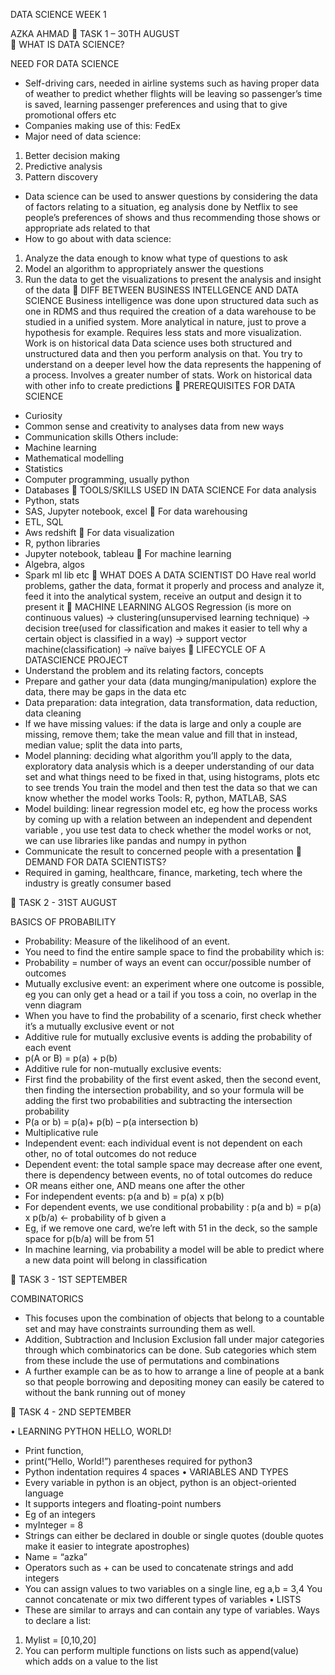 DATA SCIENCE WEEK 1

AZKA AHMAD
	TASK 1 – 30TH AUGUST  
	WHAT IS DATA SCIENCE?

NEED FOR DATA SCIENCE
-	Self-driving cars, needed in airline systems such as having proper data of weather to predict whether flights will be leaving so passenger’s time is saved, learning passenger preferences and using that to give promotional offers etc
-	Companies making use of this: FedEx
-	Major need of data science:
1.	Better decision making
2.	Predictive analysis
3.	Pattern discovery
-	Data science can be used to answer questions by considering the data of factors relating to a situation, eg analysis done by Netflix to see people’s preferences of shows and thus recommending those shows or appropriate ads related to that 
-	How to go about with data science: 
1.	Analyze the data enough to know what type of questions to ask
2.	Model an algorithm to appropriately answer the questions
3.	Run the data to get the visualizations to present the analysis and insight of the data
	DIFF BETWEEN BUSINESS INTELLGENCE AND DATA SCIENCE
Business intelligence was done upon structured data such as one in RDMS and thus required the creation of a data warehouse to be studied in a unified system. More analytical in nature, just to prove a hypothesis for example. Requires less stats and more visualization. Work is on historical data
Data science uses both structured and unstructured data and then you perform analysis on that. You try to understand on a deeper level how the data represents the happening of a process. Involves a greater number of stats. Work on historical data with other info to create predictions 
	PREREQUISITES FOR DATA SCIENCE
-	Curiosity
-	Common sense and creativity to analyses data from new ways 
-	Communication skills 
Others include:
-	Machine learning 
-	Mathematical modelling 
-	Statistics 
-	Computer programming, usually python
-	Databases 
	TOOLS/SKILLS USED IN DATA SCIENCE 
For data analysis
-	Python, stats 
-	SAS, Jupyter notebook, excel 
	For data warehousing 
-	ETL, SQL
-	Aws redshift
	For data visualization
-	R, python libraries 
-	Jupyter notebook, tableau 
	For machine learning 
-	Algebra, algos
-	Spark ml lib etc
	WHAT DOES A DATA SCIENTIST DO 
Have real world problems, gather the data, format it properly and process and analyze it, feed it into the analytical system, receive an output and design it to present it 
	MACHINE LEARNING ALGOS
Regression (is more on continuous values) -> clustering(unsupervised learning technique) -> decision tree(used for classification and makes it easier to tell why a certain object is classified in a way) -> support vector machine(classification) -> naïve baiyes
	LIFECYCLE OF A DATASCIENCE PROJECT
-	Understand the problem and its relating factors, concepts 
-	Prepare and gather your data (data munging/manipulation) explore the data, there may be gaps in the data etc
-	Data preparation: data integration, data transformation, data reduction, data cleaning 
-	If we have missing values: if the data is large and only a couple are missing, remove them; take the mean value and fill that in instead, median value; split the data into parts, 
-	Model planning: deciding what algorithm you’ll apply to the data, exploratory data analysis which is a deeper understanding of our data set and what things need to be fixed in that, using histograms, plots etc to see trends 
You train the model and then test the data so that we can know whether the model works 
Tools: R, python, MATLAB, SAS
-	Model building: linear regression model etc, eg how the process works by coming up with a relation between an independent and dependent variable , you use test data to check whether the model works or not, we can use libraries like pandas and numpy in python
-	Communicate the result to concerned people with a presentation 
	DEMAND FOR DATA SCIENTISTS?
-	Required in gaming, healthcare, finance, marketing, tech where the industry is greatly consumer based 

	TASK 2 - 31ST AUGUST

BASICS OF PROBABILITY 
-	Probability: Measure of the likelihood of an event. 
-	You need to find the entire sample space to find the probability which is:
-	Probability = number of ways an event can occur/possible number of outcomes 
-	Mutually exclusive event: an experiment where one outcome is possible, eg you can only get a head or a tail if you toss a coin, no overlap in the venn diagram 
-	When you have to find the probability of a scenario, first check whether it’s a mutually exclusive event or not 
-	 Additive rule for mutually exclusive events is adding the probability of each event 
-	p(A or B) = p(a) + p(b)
-	Additive rule for non-mutually exclusive events:
-	First find the probability of the first event asked, then the second event, then finding the intersection probability, and so your formula will be adding the first two probabilities and subtracting the intersection probability
-	P(a or b) = p(a)+ p(b) – p(a intersection b)
-	Multiplicative rule
-	Independent event: each individual event is not dependent on each other, no of total outcomes do not reduce
-	Dependent event: the total sample space may decrease after one event, there is dependency between events, no of total outcomes do reduce 
-	OR means either one, AND means one after the other 
-	For independent events: p(a and b) = p(a) x p(b)
-	For dependent events, we use conditional probability : p(a and b) = p(a) x p(b/a) <- probability of b given a
-	Eg, if we remove one card, we’re left with 51 in the deck, so the sample space for p(b/a) will be from 51
-	In machine learning, via probability a model will be able to predict where a new data point will belong in classification

	TASK 3 - 1ST SEPTEMBER

COMBINATORICS
-	This focuses upon the combination of objects that belong to a countable set and may have constraints surrounding them as well. 
-	Addition, Subtraction and Inclusion Exclusion fall under major categories through which combinatorics can be done. Sub categories which stem from these include the use of permutations and combinations 
-	A further example can be as to how to arrange a line of people at a bank so that people borrowing and depositing money can easily be catered to without the bank running out of money

	TASK 4 - 2ND SEPTEMBER

•	LEARNING PYTHON
HELLO, WORLD!
-	Print function,
-	print(“Hello, World!”) parentheses required for python3
-	Python indentation requires 4 spaces
•	VARIABLES AND TYPES
-	Every variable in python is an object, python is an object-oriented language 
-	It supports integers and floating-point numbers 
-	Eg of an integers 
-	myInteger = 8
-	Strings can either be declared in double or single quotes (double quotes make it easier to integrate apostrophes)
-	Name = “azka”
-	Operators such as + can be used to concatenate strings and add integers
-	You can assign values to two variables on a single line, eg a,b = 3,4 
You cannot concatenate or mix two different types of variables
•	LISTS
-	These are similar to arrays and can contain any type of variables. 
Ways to declare a list:
1.	Mylist = [0,10,20]
2.	You can perform multiple functions on lists such as append(value) which adds on a value to the list

